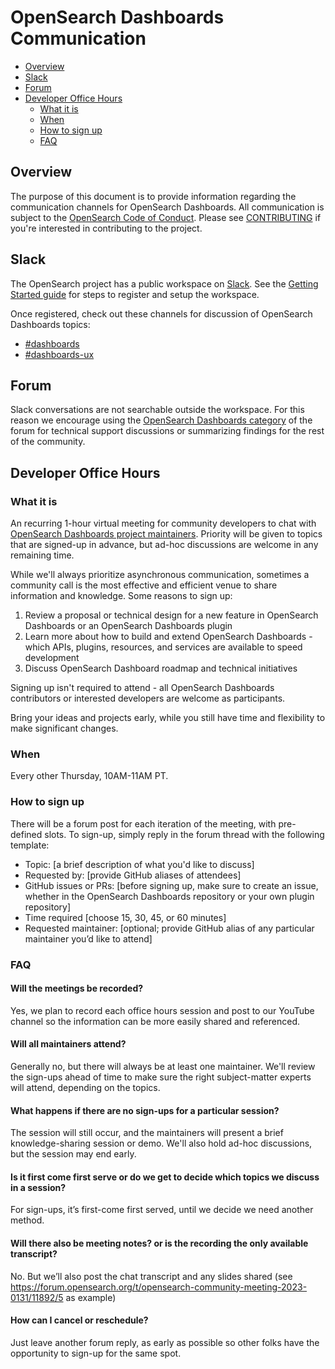# OpenSearch Dashboards Communication

- [Overview](#overview)
- [Slack](#slack)
- [Forum](https://discuss.opendistrocommunity.dev/)
- [Developer Office Hours](#developer-office-hours)
    - [What it is](#what-it-is)
    - [When](#when)
    - [How to sign up](#how-to-sign-up)
    - [FAQ](#faq)

## Overview

The purpose of this document is to provide information regarding the communication channels for OpenSearch Dashboards. All communication is subject to the [OpenSearch Code of Conduct](CODE_OF_CONDUCT.md). Please see [CONTRIBUTING](CONTRIBUTING.md) if you're interested in contributing to the project.

## Slack

The OpenSearch project has a public workspace on [Slack](https://opensearch.slack.com). See the [Getting Started guide]() for steps to register and setup the workspace.

Once registered, check out these channels for discussion of OpenSearch Dashboards topics:

- [#dashboards](https://opensearch.slack.com/archives/C01QENNTGUD)
- [#dashboards-ux](https://opensearch.slack.com/archives/C05389T9LJC)

## Forum

Slack conversations are not searchable outside the workspace. For this reason we encourage using the [OpenSearch Dashboards category](https://forum.opensearch.org/c/opensearch-dashboards/57) of the forum for technical support discussions or summarizing findings for the rest of the community.

## Developer Office Hours

### What it is

An recurring 1-hour virtual meeting for community developers to chat with [OpenSearch Dashboards project maintainers](MAINTAINERS.md). Priority will be given to topics that are signed-up in advance, but ad-hoc discussions are welcome in any remaining time.

While we'll always prioritize asynchronous communication, sometimes a community call is the most effective and efficient venue to share information and knowledge. Some reasons to sign up:

1. Review a proposal or technical design for a new feature in OpenSearch Dashboards or an OpenSearch Dashboards plugin
2. Learn more about how to build and extend OpenSearch Dashboards - which APIs, plugins, resources, and services are available to speed development
3. Discuss OpenSearch Dashboard roadmap and technical initiatives

Signing up isn't required to attend - all OpenSearch Dashboards contributors or interested developers are welcome as participants.

Bring your ideas and projects early, while you still have time and flexibility to make significant changes.

### When

Every other Thursday, 10AM-11AM PT.

### How to sign up

There will be a forum post for each iteration of the meeting, with pre-defined slots. To sign-up, simply reply in the forum thread with the following template:

* Topic: [a brief description of what you'd like to discuss]
* Requested by: [provide GitHub aliases of attendees]
* GitHub issues or PRs: [before signing up, make sure to create an issue, whether in the OpenSearch Dashboards repository or your own plugin repository]
* Time required [choose 15, 30, 45, or 60 minutes]
* Requested maintainer: [optional; provide GitHub alias of any particular maintainer you’d like to attend]

### FAQ

#### Will the meetings be recorded?

Yes, we plan to record each office hours session and post to our YouTube channel so the information can be more easily shared and referenced.

#### Will all maintainers attend?

Generally no, but there will always be at least one maintainer. We'll review the sign-ups ahead of time to make sure the right subject-matter experts will attend, depending on the topics.

#### What happens if there are no sign-ups for a particular session?

The session will still occur, and the maintainers will present a brief knowledge-sharing session or demo. We'll also hold ad-hoc discussions, but the session may end early.

#### Is it first come first serve or do we get to decide which topics we discuss in a session?

For sign-ups, it’s first-come first served, until we decide we need another method.

#### Will there also be meeting notes? or is the recording the only available transcript?

No. But we’ll also post the chat transcript and any slides shared (see https://forum.opensearch.org/t/opensearch-community-meeting-2023-0131/11892/5 as example)

#### How can I cancel or reschedule?

Just leave another forum reply, as early as possible so other folks have the opportunity to sign-up for the same spot.
